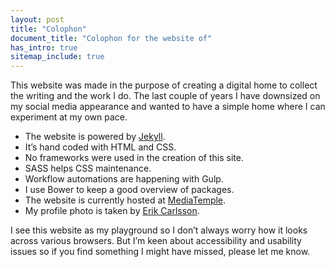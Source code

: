 ```yaml
---
layout: post
title: "Colophon"
document_title: "Colophon for the website of"
has_intro: true
sitemap_include: true
---
```


This website was made in the purpose of creating a digital home to collect the writing and the work I do. The last couple of years I have downsized on my social media appearance and wanted to have a simple home where I can experiment at my own pace.

- The website is powered by [Jekyll](https://jekyllrb.com/).
- It’s hand coded with HTML and CSS.
- No frameworks were used in the creation of this site.
- SASS helps CSS maintenance.
- Workflow automations are happening with Gulp.
- I use Bower to keep a good overview of packages.
- The website is currently hosted at [MediaTemple](https://www.mediatemple.net/).
- My profile photo is taken by [Erik Carlsson](http://erikcarlsson.se/).

I see this website as my playground so I don’t always worry how it looks across various browsers. But I’m keen about accessibility and usability issues so if you find something I might have missed, please let me know.
